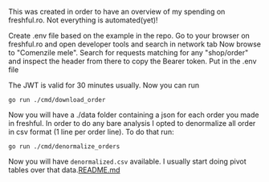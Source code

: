 This was created in order to have an overview of my spending on freshful.ro.
Not everything is automated(yet)!

Create .env file based on the example in the repo. Go to your browser on freshful.ro and open developer tools and search in network tab 
Now browse to "Comenzile mele". Search for requests matching for any "shop/order" and inspect the header from there to copy the Bearer token. Put in the .env file

The JWT is valid for 30 minutes usually. Now you can run 

    go run ./cmd/download_order

Now you will have a ./data folder containing a json for each order you made in freshful.
In order to do any bare analysis I opted to denormalize all order in csv format (1 line per order line). To do that run:

    go run ./cmd/denormalize_orders

Now you will have `denormalized.csv` available. I usually start doing pivot tables over that data.[README.md](README.md)